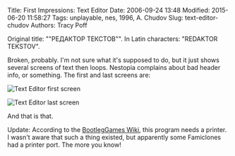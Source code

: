 Title: First Impressions: Text Editor
Date: 2006-09-24 13:48
Modified: 2015-06-20 11:58:27
Tags: unplayable, nes, 1996, A. Chudov
Slug: text-editor-chudov
Authors: Tracy Poff

Original title: ""РЕДАКТОР ТЕКСТОВ"". In Latin characters: "REDAKTOR TEKSTOV".

Broken, probably. I'm not sure what it's supposed to do, but it just shows several screens of text then loops. Nestopia complains about bad header info, or something. The first and last screens are:

![Text Editor first screen]({filename}../images/Text-Editor_01.png)

![Text Editor last screen]({filename}../images/Text-Editor_02.png)

And that is that.

Update: According to the [BootlegGames Wiki][blg], this program needs a printer. I wasn't aware that such a thing existed, but apparently some Famiclones had a printer port. The more you know!

[blg]: http://bootleggames.wikia.com/wiki/A._Chudov#.D0.A0.D0.B5.D0.B4.D0.B0.D0.BA.D1.82.D0.BE.D1.80_.D1.82.D0.B5.D0.BA.D1.81.D1.82.D0.B0_.28Text_Editor.29
